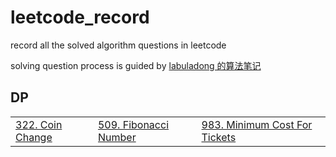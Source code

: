 # leetcode_record

record all the solved algorithm questions in leetcode

solving question process is guided by [labuladong 的算法笔记](https://labuladong.github.io/algo/)



## DP

|                                                              |                                                              |                                                              |
| ------------------------------------------------------------ | ------------------------------------------------------------ | ------------------------------------------------------------ |
| [322. Coin Change](https://leetcode.com/problems/coin-change/) | [509. Fibonacci Number](https://leetcode.com/problems/fibonacci-number) | [983. Minimum Cost For Tickets](https://leetcode.com/problems/minimum-cost-for-tickets/) |
